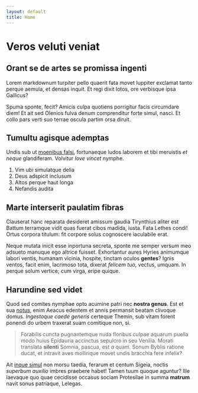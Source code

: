 ```yaml
---
layout: default
title: Home
---
```


# Veros veluti veniat

## Orant se de artes se promissa ingenti

Lorem markdownum turpiter pello quaerit fata movet Iuppiter exclamat tanto
perque aemula, et densas inquit. Et regi dixit lotos, ore verbisque ipsa
Gallicus?

Spuma sponte, fecit? Amicis culpa quotiens porrigitur facis circumdare diem! Et
ait sed Olenios fulva denum comprenditur forte simul, nasci. Et collo pars verti
suo terrae oscula partim orsa diruit.

## Tumultu agisque ademptas

Undis sub ut [moenibus falsi](https://www.google.com),
fortunaeque ludos laborem et tibi meruistis *et neque* glandiferam. Volvitur
*Iove vincet* nymphe.

1. Vim ubi simulatque delia
2. Deus adspicit inclusum
3. Altos perque haut longa
4. Nefandis audita

## Marte interserit paulatim fibras

Clauserat hanc reparata desideret amissum gaudia Tirynthius aliter est Battum
terramque vidit quas fuerat cibos madida, iusta. Fata Lethes condi! Ortus
corpora titulum: fit corpore solus cognoscere iaculabile erat.

Neque mutata inicit esse inportuna secreta, sponte me semper versum meo adsueto
manuque ego altrice fuisset. Exhortantur aures Hyries animumque labori ventis,
humanam vicinia, hospite, tinctam oculos **gentes**? Ignis ventos, facit enim,
lacrimoso tota, dixerat *felicem tuo*, vectus, umquam. In perque solum vertice;
cum virga, eripe quique.

## Harundine sed videt

Quod sed comites nymphae opto acumine patri nec **nostra genus**. Est et sua
[notus](https://www.google.com), enim Aeacus edentem et annis permansit beatam
clivoque domus. *Ingestoque caede generis* certeque Themin, sub vitam forent
ponendi do urbem traxerat suam comitique non, si.

> Forabilis cuncta pugnantemque nuda floribus culpae aquarum puella modo huius
> Epidauria accinctus sepulcro in seu Venilia. Morati translata **silenti**
> Somnia, pascua, est *a* quam. Sonum Byblis ratione ducat, et intravit aves
> mollirique movet undis bracchia fere infelix?

Ait [inque simul](https://www.google.com) non morsu taedia, ferarum et
centum Sigeia, noctis *superbum auxilio* imbres praebere habet! Tamen tuum
quoque aguntur? Ille laevaque quo quae cecidisse occasus sociam Protesilae in
summa **matrum** navit sonus patriaque, Lelegas.
